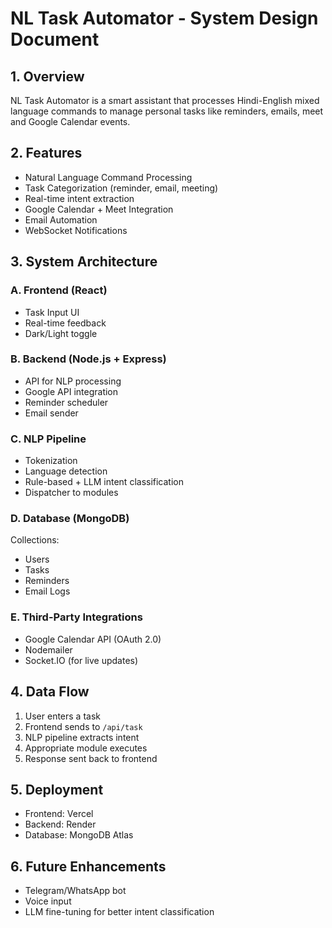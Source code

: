 # NL Task Automator - System Design Document

## 1. Overview
NL Task Automator is a smart assistant that processes Hindi-English mixed language commands to manage personal tasks like reminders, emails, meet and Google Calendar events.

## 2. Features
- Natural Language Command Processing
- Task Categorization (reminder, email, meeting)
- Real-time intent extraction
- Google Calendar + Meet Integration
- Email Automation
- WebSocket Notifications

## 3. System Architecture

### A. Frontend (React)
- Task Input UI
- Real-time feedback
- Dark/Light toggle

### B. Backend (Node.js + Express)
- API for NLP processing
- Google API integration
- Reminder scheduler
- Email sender

### C. NLP Pipeline
- Tokenization
- Language detection
- Rule-based + LLM intent classification
- Dispatcher to modules

### D. Database (MongoDB)
Collections:
- Users
- Tasks
- Reminders
- Email Logs

### E. Third-Party Integrations
- Google Calendar API (OAuth 2.0)
- Nodemailer
- Socket.IO (for live updates)

## 4. Data Flow

1. User enters a task
2. Frontend sends to `/api/task`
3. NLP pipeline extracts intent
4. Appropriate module executes
5. Response sent back to frontend

## 5. Deployment
- Frontend: Vercel
- Backend: Render
- Database: MongoDB Atlas

## 6. Future Enhancements
- Telegram/WhatsApp bot
- Voice input
- LLM fine-tuning for better intent classification
